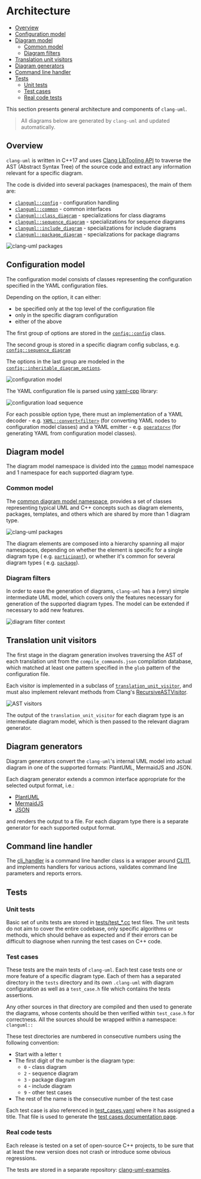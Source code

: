 # Architecture

<!-- toc -->

* [Overview](#overview)
* [Configuration model](#configuration-model)
* [Diagram model](#diagram-model)
  * [Common model](#common-model)
  * [Diagram filters](#diagram-filters)
* [Translation unit visitors](#translation-unit-visitors)
* [Diagram generators](#diagram-generators)
* [Command line handler](#command-line-handler)
* [Tests](#tests)
  * [Unit tests](#unit-tests)
  * [Test cases](#test-cases)
  * [Real code tests](#real-code-tests)

<!-- tocstop -->

This section presents general architecture and components of `clang-uml`.

> All diagrams below are generated by `clang-uml` and updated automatically.

## Overview

`clang-uml` is written in C++17 and
uses [Clang LibTooling API](https://releases.llvm.org/16.0.0/tools/clang/docs/LibTooling.html)
to traverse
the AST (Abstract Syntax Tree) of the source code and extract any information
relevant for a specific diagram.

The code is divided into several packages (namespaces), the main of them are:

- [`clanguml::config`](./namespaceclanguml_1_1config.html) - configuration
  handling
- [`clanguml::common`](./namespaceclanguml_1_1common.html) - common interfaces
- [`clanguml::class_diagram`](./namespaceclanguml_1_1class__diagram.html) -
  specializations for class diagrams
- [`clanguml::sequence_diagram`](./namespaceclanguml_1_1sequence__diagram.html) -
  specializations for sequence diagrams
- [`clanguml::include_diagram`](./namespaceclanguml_1_1include__diagram.html) -
  specializations for include diagrams
- [`clanguml::package_diagram`](./namespaceclanguml_1_1package__diagram.html) -
  specializations for package diagrams

![clang-uml packages](./architecture_package.svg)

## Configuration model

The configuration model consists of classes representing the configuration
specified in the YAML configuration files.

Depending on the option, it can either:

- be specified only at the top level of the configuration file
- only in the specific diagram configuration
- either of the above

The first group of options are stored in
the [`config::config`](structclanguml_1_1config_1_1config.html) class.

The second group is stored in a specific diagram config subclass, e.g.
[`config::sequence_diagram`](structclanguml_1_1config_1_1sequence__diagram.html)

The options in the last group are modeled in the
[`config::inheritable_diagram_options`](./structclanguml_1_1config_1_1inheritable__diagram__options.html).

![configuration model](./config_class.svg)

The YAML configuration file is parsed
using [yaml-cpp](https://github.com/jbeder/yaml-cpp) library:

![configuration load sequence](./load_config_sequence.svg)

For each possible option type, there must an implementation of a
YAML decoder - e.g.
[`YAML::convert<filter>`](./structYAML_1_1convert_3_01filter_01_4.html)
(for converting YAML nodes to configuration model classes)
and a YAML emitter - e.g.
[`operator<<`](./group__yaml__emitters.html#ga4c8bc075684b08daa379aef609bb6297)
(for generating YAML from configuration model classes).

## Diagram model

The diagram model namespace is divided into the [`common`](#common-model) model
namespace and 1 namespace for each supported diagram type.

### Common model

The [common diagram model namespace](./namespaceclanguml_1_1common_1_1model.html),
provides a set of classes representing typical UML and C++ concepts such as
diagram elements, packages, templates, and others which are shared by more than
1 diagram type.

![clang-uml packages](./common_model_class.svg)

The diagram elements are composed into a hierarchy spanning all major
namespaces,
depending on whether the element is specific for a single diagram type (
e.g. [`participant`](./structclanguml_1_1sequence__diagram_1_1model_1_1participant.html)),
or whether it's common for several diagram types (
e.g. [`package`](./classclanguml_1_1common_1_1model_1_1package.html)).

### Diagram filters

In order to ease the generation of diagrams, `clang-uml` has a (very) simple
intermediate UML model, which covers only the features necessary for
generation of the supported diagram types. The model can be extended if
necessary to add new features.

![diagram filter context](./diagram_filter_context_class.svg)

## Translation unit visitors

The first stage in the diagram generation involves traversing the AST of
each translation unit from the `compile_commands.json` compilation database,
which matched at least one pattern specified in the `glob` pattern of the
configuration file.

Each visitor is implemented in a subclass of
[`translation_unit_visitor`](./classclanguml_1_1common_1_1visitor_1_1translation__unit__visitor.html),
and must also implement relevant methods from Clang's
[RecursiveASTVisitor](https://clang.llvm.org/doxygen/classclang_1_1RecursiveASTVisitor.html).

![AST visitors](./architecture_visitors_class.svg)

The output of the `translation_unit_visitor` for each diagram type is an
intermediate diagram model, which is then passed to the relevant diagram
generator.

## Diagram generators

Diagram generators convert the `clang-uml`'s internal UML model into actual
diagram in one of the supported formats: PlantUML, MermaidJS and JSON.

Each diagram generator extends a common interface appropriate for the
selected output format, i.e.:

- [PlantUML](classclanguml_1_1common_1_1generators_1_1plantuml_1_1generator.html)
- [MermaidJS](classclanguml_1_1common_1_1generators_1_1mermaid_1_1generator.html)
- [JSON](classclanguml_1_1common_1_1generators_1_1json_1_1generator.html)

and renders the output to a file. For each diagram type there is a separate
generator for each supported output format.

## Command line handler

The [cli_handler](classclanguml_1_1cli_1_1cli__handler.html) is a command line
handler class is a wrapper around [CLI11](https://github.com/CLIUtils/CLI11),
and implements handlers for various actions, validates command line parameters
and reports errors.

## Tests

### Unit tests

Basic set of units tests are stored in
[tests/test_*.cc](https://github.com/bkryza/clang-uml/tree/master/tests)
test files. The unit tests do not aim to cover the entire codebase, only
specific algorithms or methods, which should behave as expected and if their
errors can be difficult to diagnose when running the test cases on C++ code.

### Test cases

These tests are the main tests of `clang-uml`. Each test case tests one or
more feature of a specific diagram type. Each of them has a separated directory
in the `tests` directory and its own `.clang-uml` with diagram configuration
as well as a `test_case.h` file which contains the tests assertions.

Any other sources in that directory are compiled and then used to generate the
diagrams, whose contents should be then verified within `test_case.h` 
for correctness. All the sources should be wrapped within a namespace:
`clanguml::`

These test directories are numbered in consecutive numbers using the following
convention:
- Start with a letter `t`
- The first digit of the number is the diagram type:
  - `0` - class diagram
  - `2` - sequence diagram
  - `3` - package diagram
  - `4` - include diagram
  - `9` - other test cases
- The rest of the name is the consecutive number of the test case

Each test case is also referenced in
[test_cases.yaml](https://github.com/bkryza/clang-uml/blob/master/tests/test_cases.yaml)
where it has assigned a title. That file is used to generate the [test cases 
documentation page](./md_docs_2test__cases.html).

### Real code tests

Each release is tested on a set of open-source C++ projects, to be sure that
at least the new version does not crash or introduce some obvious regressions.

The tests are stored in a separate
repository: [clang-uml-examples](https://github.com/bkryza/clang-uml-examples).

